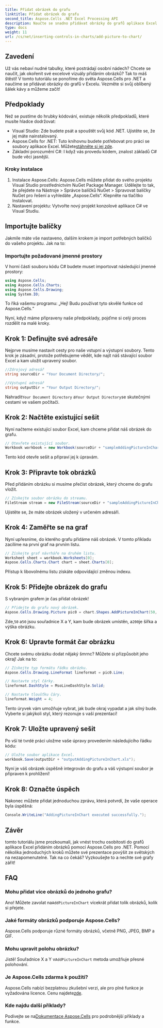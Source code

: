 ```yaml
---
title: Přidat obrázek do grafu
linktitle: Přidat obrázek do grafu
second_title: Aspose.Cells .NET Excel Processing API
description: Naučte se snadno přidávat obrázky do grafů aplikace Excel pomocí Aspose.Cells for .NET. Vylepšete své grafy a prezentace v několika jednoduchých krocích.
type: docs
weight: 11
url: /cs/net/inserting-controls-in-charts/add-picture-to-chart/
---
```

## Zavedení

Už vás nebaví nudné tabulky, které postrádají osobní nádech? Chcete se naučit, jak okořenit své excelové vizuály přidáním obrázků? Tak to máš štěstí! V tomto tutoriálu se ponoříme do světa Aspose.Cells pro .NET a naučíme se přidávat obrázky do grafů v Excelu. Vezměte si svůj oblíbený šálek kávy a můžeme začít!

## Předpoklady

Než se pustíme do hrubky kódování, existuje několik předpokladů, které musíte hladce dodržovat:

- Visual Studio: Zde budete psát a spouštět svůj kód .NET. Ujistěte se, že jej máte nainstalovaný.
-  Aspose.Cells for .NET: Tuto knihovnu budete potřebovat pro práci se soubory aplikace Excel. Můžete[stáhněte si jej zde](https://releases.aspose.com/cells/net/).
- Základní porozumění C#: I když vás provedu kódem, znalost základů C# bude věci jasnější.

### Kroky instalace

1. Instalace Aspose.Cells: Aspose.Cells můžete přidat do svého projektu Visual Studio prostřednictvím NuGet Package Manager. Udělejte to tak, že přejdete na Nástroje > Správce balíčků NuGet > Spravovat balíčky NuGet pro řešení a vyhledáte „Aspose.Cells“. Klepněte na tlačítko Instalovat.
2. Nastavení projektu: Vytvořte nový projekt konzolové aplikace C# ve Visual Studiu.

## Importujte balíčky

Jakmile máte vše nastaveno, dalším krokem je import potřebných balíčků do vašeho projektu. Jak na to:

### Importujte požadované jmenné prostory

V horní části souboru kódu C# budete muset importovat následující jmenné prostory:

```csharp
using Aspose.Cells;
using Aspose.Cells.Charts;
using Aspose.Cells.Drawing;
using System.IO;
```

To říká vašemu programu: „Hej! Budu používat tyto skvělé funkce od Aspose.Cells.“

Nyní, když máme připraveny naše předpoklady, pojďme si celý proces rozdělit na malé kroky. 

## Krok 1: Definujte své adresáře

Nejprve musíme nastavit cesty pro naše vstupní a výstupní soubory. Tento krok je zásadní, protože potřebujeme vědět, kde najít náš stávající soubor Excel a kam uložit upravený soubor.

```csharp
//Zdrojový adresář
string sourceDir = "Your Document Directory/";

//Výstupní adresář
string outputDir = "Your Output Directory/";
```

 Nahradit`Your Document Directory` a`Your Output Directory`se skutečnými cestami ve vašem počítači. 

## Krok 2: Načtěte existující sešit

Nyní načteme existující soubor Excel, kam chceme přidat náš obrázek do grafu.

```csharp
// Otevřete existující soubor.
Workbook workbook = new Workbook(sourceDir + "sampleAddingPictureInChart.xls");
```

Tento kód otevře sešit a připraví jej k úpravám.

## Krok 3: Připravte tok obrázků

Před přidáním obrázku si musíme přečíst obrázek, který chceme do grafu vložit. 

```csharp
// Získejte soubor obrázku do streamu.
FileStream stream = new FileStream(sourceDir + "sampleAddingPictureInChart.png", FileMode.Open, FileAccess.Read);
```

Ujistěte se, že máte obrázek uložený v určeném adresáři.

## Krok 4: Zaměřte se na graf

Nyní upřesníme, do kterého grafu přidáme náš obrázek. V tomto příkladu zacílíme na první graf na prvním listu.

```csharp
// Získejte graf návrháře na druhém listu.
Worksheet sheet = workbook.Worksheets[0];
Aspose.Cells.Charts.Chart chart = sheet.Charts[0];
```

Přístup k libovolnému listu získáte odpovídající změnou indexu.

## Krok 5: Přidejte obrázek do grafu

S vybraným grafem je čas přidat obrázek! 

```csharp
// Přidejte do grafu nový obrázek.
Aspose.Cells.Drawing.Picture pic0 = chart.Shapes.AddPictureInChart(50, 50, stream, 200, 200);
```

 Zde,`50` a`50` jsou souřadnice X a Y, kam bude obrázek umístěn, a`200`je šířka a výška obrázku.

## Krok 6: Upravte formát čar obrázku

Chcete svému obrázku dodat nějaký šmrnc? Můžete si přizpůsobit jeho okraj! Jak na to:

```csharp
// Získejte typ formátu řádku obrázku.
Aspose.Cells.Drawing.LineFormat lineformat = pic0.Line; 

// Nastavte styl čárky.
lineformat.DashStyle = MsoLineDashStyle.Solid;

// Nastavte tloušťku čáry.
lineformat.Weight = 4;    
```

Tento úryvek vám umožňuje vybrat, jak bude okraj vypadat a jak silný bude. Vyberte si jakýkoli styl, který rezonuje s vaší prezentací!

## Krok 7: Uložte upravený sešit

Po vší té tvrdé práci uložme vaše úpravy provedením následujícího řádku kódu:

```csharp
// Uložte soubor aplikace Excel.
workbook.Save(outputDir + "outputAddingPictureInChart.xls");
```

Nyní je váš obrázek úspěšně integrován do grafu a váš výstupní soubor je připraven k prohlížení!

## Krok 8: Označte úspěch

Nakonec můžete přidat jednoduchou zprávu, která potvrdí, že vaše operace byla úspěšná:

```csharp
Console.WriteLine("AddingPictureInChart executed successfully.");
```

## Závěr

tomto tutoriálu jsme prozkoumali, jak vnést trochu osobitosti do grafů aplikace Excel přidáním obrázků pomocí Aspose.Cells pro .NET. Pomocí několika jednoduchých kroků můžete své prezentace povýšit ze světských na nezapomenutelné. Tak na co čekáš? Vyzkoušejte to a nechte své grafy zářit!

## FAQ

### Mohu přidat více obrázků do jednoho grafu?
 Ano! Můžete zavolat na`AddPictureInChart` vícekrát přidat tolik obrázků, kolik si přejete.

### Jaké formáty obrázků podporuje Aspose.Cells?
Aspose.Cells podporuje různé formáty obrázků, včetně PNG, JPEG, BMP a GIF.

### Mohu upravit polohu obrázku?
 Jistě! Souřadnice X a Y v`AddPictureInChart` metoda umožňuje přesné polohování.

### Je Aspose.Cells zdarma k použití?
 Aspose.Cells nabízí bezplatnou zkušební verzi, ale pro plné funkce je vyžadována licence. Cenu najdete[zde](https://purchase.aspose.com/buy).

### Kde najdu další příklady?
 Podívejte se na[Dokumentace Aspose.Cells](https://reference.aspose.com/cells/net/) pro podrobnější příklady a funkce.
